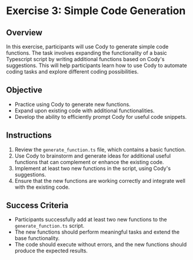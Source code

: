 # Exercise 3: Simple Code Generation

## Overview
In this exercise, participants will use Cody to generate simple code functions. The task involves expanding the functionality of a basic Typescript script by writing additional functions based on Cody's suggestions. This will help participants learn how to use Cody to automate coding tasks and explore different coding possibilities.

## Objective
- Practice using Cody to generate new functions.
- Expand upon existing code with additional functionalities.
- Develop the ability to efficiently prompt Cody for useful code snippets.

## Instructions
1. Review the `generate_function.ts` file, which contains a basic function. 
2. Use Cody to brainstorm and generate ideas for additional useful functions that can complement or enhance the existing code.
3. Implement at least two new functions in the script, using Cody's suggestions.
4. Ensure that the new functions are working correctly and integrate well with the existing code.

## Success Criteria
- Participants successfully add at least two new functions to the `generate_function.ts` script.
- The new functions should perform meaningful tasks and extend the base functionality.
- The code should execute without errors, and the new functions should produce the expected results.
